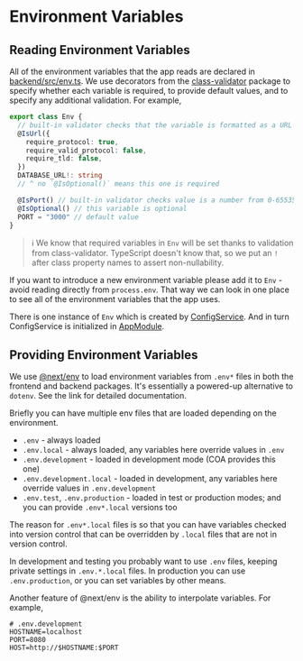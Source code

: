 # Environment Variables

## Reading Environment Variables

All of the environment variables that the app reads are declared in
[backend/src/env.ts][env]. We use decorators from the [class-validator][]
package to specify whether each variable is required, to provide default values,
and to specify any additional validation. For example,

[env]: ../packages/backend/src/env.ts
[class-validator]: https://github.com/typestack/class-validator#readme

```ts
export class Env {
  // built-in validator checks that the variable is formatted as a URL
  @IsUrl({
    require_protocol: true,
    require_valid_protocol: false,
    require_tld: false,
  })
  DATABASE_URL!: string
  // ^ no `@IsOptional()` means this one is required

  @IsPort() // built-in validator checks value is a number from 0-65535
  @IsOptional() // this variable is optional
  PORT = "3000" // default value
}
```

> ℹ️ We know that required variables in `Env` will be set thanks to validation
> from class-validator. TypeScript doesn't know that, so we put an `!` after
> class property names to assert non-nullability.

If you want to introduce a new environment variable please add it to `Env` -
avoid reading directly from `process.env`. That way we can look in one place to
see all of the environment variables that the app uses.

There is one instance of `Env` which is created by [ConfigService][]. And in
turn ConfigService is initialized in [AppModule][].

[configservice]: ../packages/backend/src/config.service.ts
[appmodule]: ../packages/backend/src/app.module.ts

## Providing Environment Variables

We use [@next/env][] to load environment variables from `.env*` files in both
the frontend and backend packages. It's essentially a powered-up alternative to
`dotenv`. See the link for detailed documentation.

[@next/env]: https://nextjs.org/docs/basic-features/environment-variables

Briefly you can have multiple env files that are loaded depending on the
environment.

- `.env` - always loaded
- `.env.local` - always loaded, any variables here override values in `.env`
- `.env.development` - loaded in development mode (COA provides this one)
- `.env.development.local` - loaded in development, any variables here override
  values in `.env.development`
- `.env.test`, `.env.production` - loaded in test or production modes; and you
  can provide `.env*.local` versions too

The reason for `.env*.local` files is so that you can have variables checked
into version control that can be overridden by `.local` files that are not in
version control.

In development and testing you probably want to use `.env` files, keeping
private settings in `.env.*.local` files. In production you can use
`.env.production`, or you can set variables by other means.

Another feature of @next/env is the ability to interpolate variables. For
example,

```
# .env.development
HOSTNAME=localhost
PORT=8080
HOST=http://$HOSTNAME:$PORT
```
